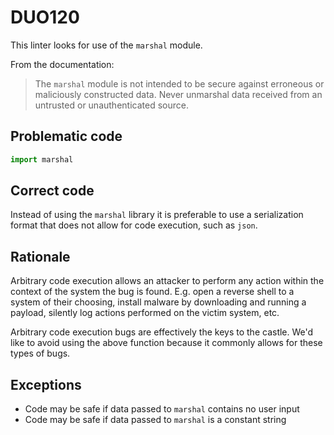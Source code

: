 # DUO120

This linter looks for use of the `marshal` module.

From the documentation:

> The `marshal` module is not intended to be secure against erroneous
> or maliciously constructed data. Never unmarshal data received from an
> untrusted or unauthenticated source.

## Problematic code

```python
import marshal
```

## Correct code

Instead of using the `marshal` library it is preferable to use a serialization
format that does not allow for code execution, such as `json`.

## Rationale

Arbitrary code execution allows an attacker to perform any action within the
context of the system the bug is found. E.g. open a reverse shell to a system
of their choosing, install malware by downloading and running a payload,
silently log actions performed on the victim system, etc.

Arbitrary code execution bugs are effectively the keys to the castle. We'd
like to avoid using the above function because it commonly allows for these
types of bugs.

## Exceptions

- Code may be safe if data passed to `marshal` contains no user input
- Code may be safe if data passed to `marshal` is a constant string

